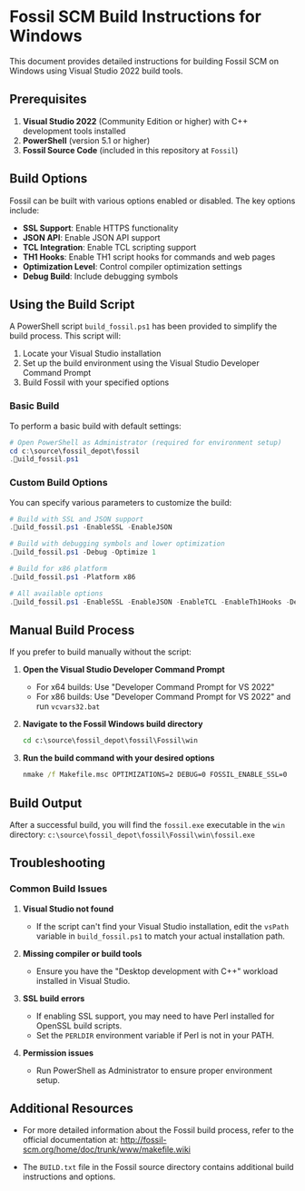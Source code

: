 # Fossil SCM Build Instructions for Windows

This document provides detailed instructions for building Fossil SCM on Windows using Visual Studio 2022 build tools.

## Prerequisites

1. **Visual Studio 2022** (Community Edition or higher) with C++ development tools installed
2. **PowerShell** (version 5.1 or higher)
3. **Fossil Source Code** (included in this repository at `Fossil`)

## Build Options

Fossil can be built with various options enabled or disabled. The key options include:

- **SSL Support**: Enable HTTPS functionality
- **JSON API**: Enable JSON API support
- **TCL Integration**: Enable TCL scripting support
- **TH1 Hooks**: Enable TH1 script hooks for commands and web pages
- **Optimization Level**: Control compiler optimization settings
- **Debug Build**: Include debugging symbols

## Using the Build Script

A PowerShell script `build_fossil.ps1` has been provided to simplify the build process. This script will:

1. Locate your Visual Studio installation
2. Set up the build environment using the Visual Studio Developer Command Prompt
3. Build Fossil with your specified options

### Basic Build

To perform a basic build with default settings:

```powershell
# Open PowerShell as Administrator (required for environment setup)
cd c:\source\fossil_depot\fossil
.uild_fossil.ps1
```

### Custom Build Options

You can specify various parameters to customize the build:

```powershell
# Build with SSL and JSON support
.uild_fossil.ps1 -EnableSSL -EnableJSON

# Build with debugging symbols and lower optimization
.uild_fossil.ps1 -Debug -Optimize 1

# Build for x86 platform
.uild_fossil.ps1 -Platform x86

# All available options
.uild_fossil.ps1 -EnableSSL -EnableJSON -EnableTCL -EnableTh1Hooks -Debug -Optimize 2 -Platform x64
```

## Manual Build Process

If you prefer to build manually without the script:

1. **Open the Visual Studio Developer Command Prompt**
   - For x64 builds: Use "Developer Command Prompt for VS 2022"
   - For x86 builds: Use "Developer Command Prompt for VS 2022" and run `vcvars32.bat`

2. **Navigate to the Fossil Windows build directory**
   ```cmd
   cd c:\source\fossil_depot\fossil\Fossil\win
   ```

3. **Run the build command with your desired options**
   ```cmd
   nmake /f Makefile.msc OPTIMIZATIONS=2 DEBUG=0 FOSSIL_ENABLE_SSL=0
   ```

## Build Output

After a successful build, you will find the `fossil.exe` executable in the `win` directory:
`c:\source\fossil_depot\fossil\Fossil\win\fossil.exe`

## Troubleshooting

### Common Build Issues

1. **Visual Studio not found**
   - If the script can't find your Visual Studio installation, edit the `vsPath` variable in `build_fossil.ps1` to match your actual installation path.

2. **Missing compiler or build tools**
   - Ensure you have the "Desktop development with C++" workload installed in Visual Studio.

3. **SSL build errors**
   - If enabling SSL support, you may need to have Perl installed for OpenSSL build scripts.
   - Set the `PERLDIR` environment variable if Perl is not in your PATH.

4. **Permission issues**
   - Run PowerShell as Administrator to ensure proper environment setup.

## Additional Resources

- For more detailed information about the Fossil build process, refer to the official documentation at:
  http://fossil-scm.org/home/doc/trunk/www/makefile.wiki

- The `BUILD.txt` file in the Fossil source directory contains additional build instructions and options.